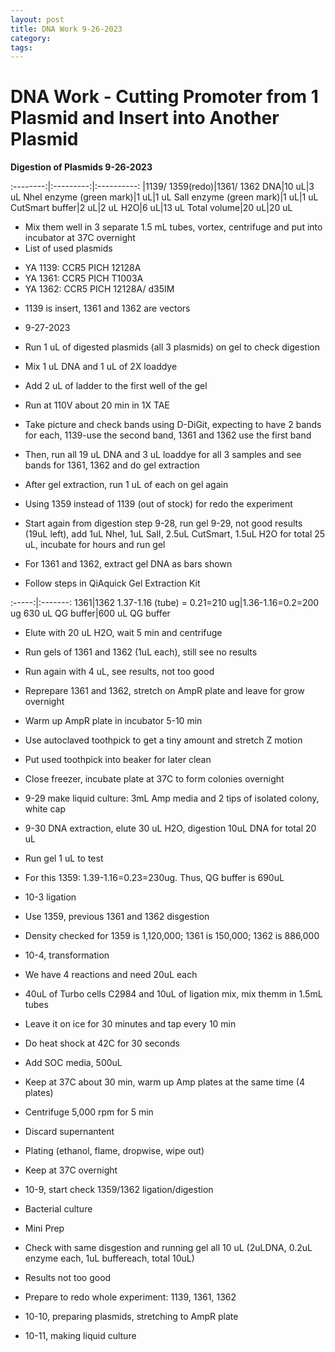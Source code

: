 ```yaml
---
layout: post
title: DNA Work 9-26-2023
category:
tags:
---
```


# DNA Work - Cutting Promoter from 1 Plasmid and Insert into Another Plasmid

**Digestion of Plasmids 9-26-2023**

:--------:|:---------:|:----------:
 |1139/ 1359(redo)|1361/ 1362
DNA|10 uL|3 uL
NheI enzyme (green mark)|1 uL|1 uL
SalI enzyme (green mark)|1 uL|1 uL
CutSmart buffer|2 uL|2 uL
H2O|6 uL|13 uL
Total volume|20 uL|20 uL

- Mix them well in 3 separate 1.5 mL tubes, vortex, centrifuge and put into incubator at 37C overnight
- List of used plasmids
+ YA 1139: CCR5 PICH 12128A
+ YA 1361: CCR5 PICH T1003A
+ YA 1362: CCR5 PICH 12128A/ d35IM
- 1139 is insert, 1361 and 1362 are vectors

- 9-27-2023
- Run 1 uL of digested plasmids (all 3 plasmids) on gel to check digestion
- Mix 1 uL DNA and 1 uL of 2X loaddye
- Add 2 uL of ladder to the first well of the gel
- Run at 110V about 20 min in 1X TAE
- Take picture and check bands using D-DiGit, expecting to have 2 bands for each, 1139-use the second band, 1361 and 1362 use the first band

- Then, run all 19 uL DNA and 3 uL loaddye for all 3 samples and see bands for 1361, 1362 and do gel extraction
- After gel extraction, run 1 uL of each on gel again

- Using 1359 instead of 1139 (out of stock) for redo the experiment
- Start again from digestion step 9-28, run gel 9-29, not good results (19uL left), add 1uL NheI, 1uL SalI, 2.5uL CutSmart, 1.5uL H2O for total 25 uL, incubate for hours and run gel

- For 1361 and 1362, extract gel DNA as bars shown
- Follow steps in QiAquick Gel Extraction Kit

:-----:|:-------:
1361|1362
1.37-1.16 (tube) = 0.21=210 ug|1.36-1.16=0.2=200 ug
630 uL QG buffer|600 uL QG buffer

- Elute with 20 uL H2O, wait 5 min and centrifuge

- Run gels of 1361 and 1362 (1uL each), still see no results
- Run again with 4 uL, see results, not too good
- Reprepare 1361 and 1362, stretch on AmpR plate and leave for grow overnight
- Warm up AmpR plate in incubator 5-10 min
- Use autoclaved toothpick to get a tiny amount and stretch Z motion
- Put used toothpick into beaker for later clean
- Close freezer, incubate plate at 37C to form colonies overnight

- 9-29 make liquid culture: 3mL Amp media and 2 tips of isolated colony, white cap
- 9-30 DNA extraction, elute 30 uL H2O, digestion 10uL DNA for total 20 uL
- Run gel 1 uL to test
- For this 1359: 1.39-1.16=0.23=230ug. Thus, QG buffer is 690uL

- 10-3 ligation
- Use 1359, previous 1361 and 1362 disgestion
- Density checked for 1359 is 1,120,000; 1361 is 150,000; 1362 is 886,000

- 10-4, transformation
- We have 4 reactions and need 20uL each
- 40uL of Turbo cells C2984 and 10uL of ligation mix, mix themm in 1.5mL tubes
- Leave it on ice for 30 minutes and tap every 10 min
- Do heat shock at 42C for 30 seconds
- Add SOC media, 500uL
- Keep at 37C about 30 min, warm up Amp plates at the same time (4 plates)
- Centrifuge 5,000 rpm for 5 min
- Discard supernantent
- Plating (ethanol, flame, dropwise, wipe out)
- Keep at 37C overnight

- 10-9, start check 1359/1362 ligation/digestion

- Bacterial culture
- Mini Prep
- Check with same disgestion and running gel all 10 uL (2uLDNA, 0.2uL enzyme each, 1uL buffereach, total 10uL)
- Results not too good

- Prepare to redo whole experiment: 1139, 1361, 1362
- 10-10, preparing plasmids, stretching to AmpR plate
- 10-11, making liquid culture